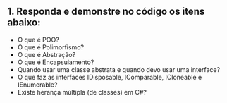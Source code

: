 ﻿## 1. Responda e demonstre no código os itens abaixo:
- O que é POO?
- O que é Polimorfismo?
- O que é Abstração?
- O que é Encapsulamento?
- Quando usar uma classe abstrata e quando devo usar uma interface?
- O que faz as interfaces IDisposable, IComparable, ICloneable e IEnumerable?
- Existe herança múltipla (de classes) em C#?